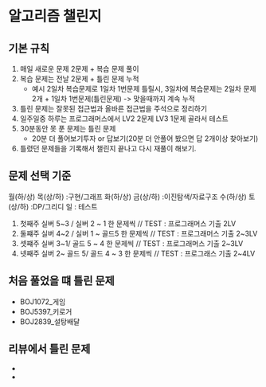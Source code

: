 # 알고리즘 챌린지

## 기본 규칙 
1. 매일 새로운 문제 2문제 + 복습 문제 풀이
2. 복습 문제는 전날 2문제 + 틀린 문제 누적
    * 예시
    2일차 복습문제로 1일차 1번문제 틀릴시, 3일차에 복습문제는 2일차 문제2개 + 1일차 1번문제(틀린문제) -> 맞을때까지 계속 누적
3. 틀린 문제는 잘못된 접근법과 올바른 접근법을 주석으로 정리하기
4. 일주일중 하루는 프로그래머스에서 LV2 2문제 LV3 1문제 골라서 테스트
5. 30분동안 못 푼 문제는 틀린 문제 
    * 20분 더 풀어보기투자 or 답보기(20분 더 안풀어 봤으면 답 2개이상 찾아보기)
6. 틀렸던 문제들을 기록해서 챌린지 끝나고 다시 재풀이 해보기.

## 문제 선택 기준
월(하/상) 목(상/하) :구현/그래프
화(하/상) 금(상/하) :이진탐색/자료구조
수(하/상) 토(상/하) :DP/그리디 
일 : 테스트


1. 첫째주 실버 5~3 / 실버 2 ~ 1 한 문제씩  // TEST : 프로그래머스 기출 2LV
2. 둘쨰주 실버 4~2 / 실버 1 ~ 골드5 한 문제씩 // TEST : 프로그래머스 기출 2~3LV
3. 셋쨰주 실버 3~1/ 골드 5 ~ 4 한 문제씩 // TEST : 프로그래머스 기출 2~3LV
4. 넷째주 실버 2~ 골드 5/ 골드 4 ~ 3 한 문제씩 // TEST : 프로그래스 기출 2~4LV


## 처음 풀었을 떄 틀린 문제
* BOJ1072_게임
* BOJ5397_키로거
* BOJ2839_설탕배달

## 리뷰에서 틀린 문제
* 
*
